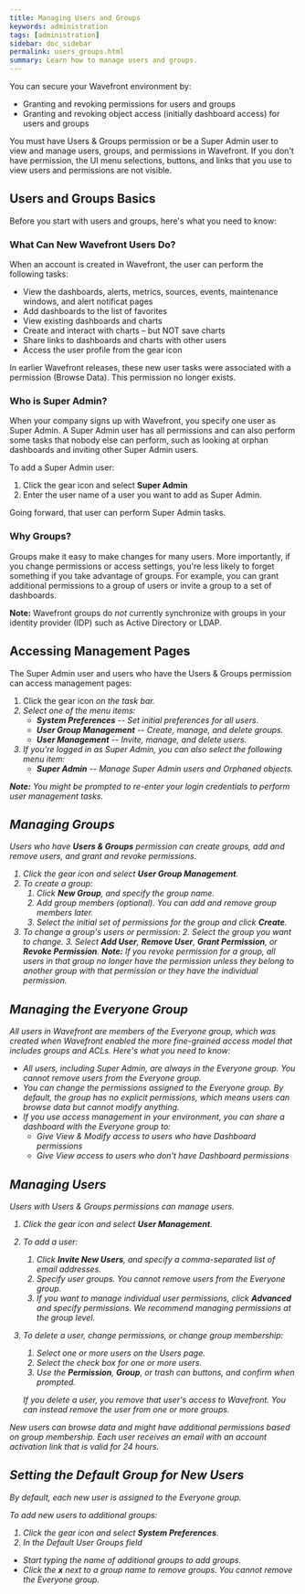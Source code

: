 ```yaml
---
title: Managing Users and Groups
keywords: administration
tags: [administration]
sidebar: doc_sidebar
permalink: users_groups.html
summary: Learn how to manage users and groups.
---
```

You can secure your Wavefront environment by:
* Granting and revoking permissions for users and groups
* Granting and revoking object access (initially dashboard access) for users and groups

You must have Users & Groups permission or be a Super Admin user to view and manage users, groups, and permissions in Wavefront. If you don't have permission, the UI menu selections, buttons, and links that you use to view users and permissions are not visible.

## Users and Groups Basics

Before you start with users and groups, here's what you need to know:

### What Can New Wavefront Users Do?

When an account is created in Wavefront, the user can perform the following tasks:

* View the dashboards, alerts, metrics, sources, events, maintenance windows, and alert notificat pages
* Add dashboards to the list of favorites
* View existing dashboards and charts
* Create and interact with charts – but NOT save charts
* Share links to dashboards and charts with other users
* Access the user profile from the gear icon

In earlier Wavefront releases, these new user tasks were associated with a permission (Browse Data). This permission no longer exists.

### Who is Super Admin?

When your company signs up with Wavefront, you specify one user as Super Admin. A Super Admin user has all permissions and can also  perform some tasks that nobody else can perform, such as looking at orphan dashboards and inviting other Super Admin users.

To add a Super Admin user:
1. Click the gear icon and select **Super Admin**
2. Enter the user name of a user you want to add as Super Admin.

Going forward, that user can perform Super Admin tasks.

### Why Groups?

Groups make it easy to make changes for many users. More importantly, if you change permissions or access settings, you're less likely to forget something if you take advantage of groups. For example, you can grant additional permissions to a group of users or invite a group to a set of dashboards.

**Note:** Wavefront groups do *not* currently synchronize with groups in your identity provider (IDP) such as Active Directory or LDAP.

## Accessing Management Pages

The Super Admin user and users who have the Users & Groups permission can access management pages:
1. Click the gear icon <i class="fa fa-cog"/> on the task bar.
2. Select one of the menu items:
   - **System Preferences** -- Set initial preferences for all users.
   - **User Group Management** -- Create, manage, and delete groups.
   - **User Management** -- Invite, manage, and delete users.
3. If you're logged in as Super Admin, you can also select the following menu item:
   - **Super Admin** -- Manage Super Admin users and Orphaned objects.

**Note:** You might be prompted to re-enter your login credentials to perform user management tasks.

## Managing Groups

Users who have **Users & Groups** permission can create groups, add and remove users, and grant and revoke permissions.

1. Click the gear icon and select **User Group Management**.
2. To create a group:
   1. Click **New Group**, and specify the group name.
   2. Add group members (optional). You can add and remove group members later.
   3. Select the initial set of permissions for the group and click **Create**.
3. To change a group's users or permission:
   2. Select the group you want to change.
   3. Select **Add User**, **Remove User**, **Grant Permission**, or **Revoke Permission**.
   **Note:** If you revoke permission for a group, all users in that group no longer have the permission unless they belong to another group with that permission or they have the individual permission.

## Managing the Everyone Group

All users in Wavefront are members of the Everyone group, which was created when Wavefront enabled the more fine-grained access model that includes groups and ACLs.
Here's what you need to know:

* All users, including Super Admin, are always in the Everyone group. You cannot remove users from the Everyone group.
* You can change the permissions assigned to the Everyone group. By default, the group has no explicit permissions, which means users can browse data but cannot modify anything.
* If you use access management in your environment, you can share a dashboard with the Everyone group to:
  - Give View & Modify access to users who have Dashboard permissions
  - Give View access to users who don't have Dashboard permissions

## Managing Users

Users with Users & Groups permissions can manage users.

1. Click the gear icon and select **User Management**.
2. To add a user:
   1. Click **Invite New Users**, and specify a comma-separated list of email addresses.
   2. Specify user groups. You cannot remove users from the Everyone group.
   3. If you want to manage individual user permissions, click **Advanced** and specify permissions. We recommend managing permissions at the group level.
3. To delete a user, change permissions, or change group membership:
   1. Select one or more users on the Users page.
   2. Select the check box for one or more users.
   3. Use the **Permission**, **Group**, or trash can buttons, and confirm when prompted.

   If you delete a user, you remove that user's access to Wavefront. You can instead remove the user from one or more groups.

New users can browse data and might have additional permissions based on group membership. Each user receives an email with an account activation link that is valid for 24 hours.


## Setting the Default Group for New Users

By default, each new user is assigned to the Everyone group.

To add new users to additional groups:
1. Click the gear icon and select **System Preferences**.
2. In the Default User Groups field
  * Start typing the name of additional groups to add groups.
  * Click the **x** next to a group name to remove groups. You cannot remove the Everyone group.

